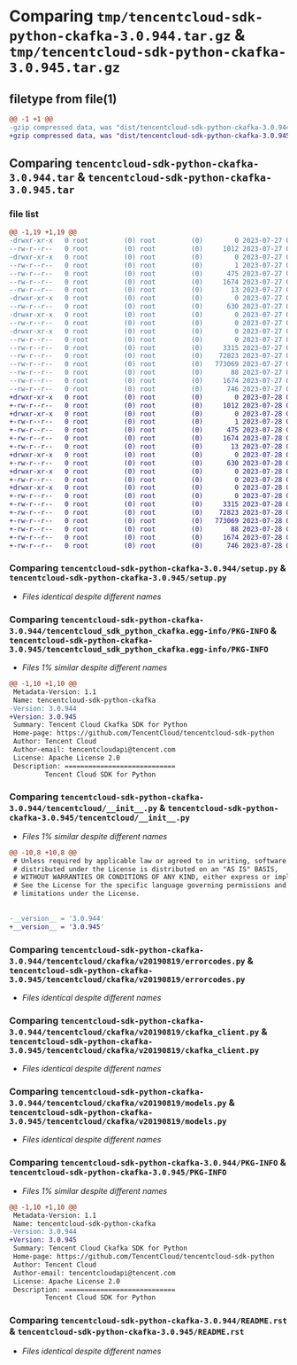 # Comparing `tmp/tencentcloud-sdk-python-ckafka-3.0.944.tar.gz` & `tmp/tencentcloud-sdk-python-ckafka-3.0.945.tar.gz`

## filetype from file(1)

```diff
@@ -1 +1 @@
-gzip compressed data, was "dist/tencentcloud-sdk-python-ckafka-3.0.944.tar", last modified: Thu Jul 27 02:12:01 2023, max compression
+gzip compressed data, was "dist/tencentcloud-sdk-python-ckafka-3.0.945.tar", last modified: Fri Jul 28 00:24:23 2023, max compression
```

## Comparing `tencentcloud-sdk-python-ckafka-3.0.944.tar` & `tencentcloud-sdk-python-ckafka-3.0.945.tar`

### file list

```diff
@@ -1,19 +1,19 @@
-drwxr-xr-x   0 root         (0) root         (0)        0 2023-07-27 02:12:01.000000 tencentcloud-sdk-python-ckafka-3.0.944/
--rw-r--r--   0 root         (0) root         (0)     1012 2023-07-27 02:12:00.000000 tencentcloud-sdk-python-ckafka-3.0.944/setup.py
-drwxr-xr-x   0 root         (0) root         (0)        0 2023-07-27 02:12:01.000000 tencentcloud-sdk-python-ckafka-3.0.944/tencentcloud_sdk_python_ckafka.egg-info/
--rw-r--r--   0 root         (0) root         (0)        1 2023-07-27 02:12:01.000000 tencentcloud-sdk-python-ckafka-3.0.944/tencentcloud_sdk_python_ckafka.egg-info/dependency_links.txt
--rw-r--r--   0 root         (0) root         (0)      475 2023-07-27 02:12:01.000000 tencentcloud-sdk-python-ckafka-3.0.944/tencentcloud_sdk_python_ckafka.egg-info/SOURCES.txt
--rw-r--r--   0 root         (0) root         (0)     1674 2023-07-27 02:12:01.000000 tencentcloud-sdk-python-ckafka-3.0.944/tencentcloud_sdk_python_ckafka.egg-info/PKG-INFO
--rw-r--r--   0 root         (0) root         (0)       13 2023-07-27 02:12:01.000000 tencentcloud-sdk-python-ckafka-3.0.944/tencentcloud_sdk_python_ckafka.egg-info/top_level.txt
-drwxr-xr-x   0 root         (0) root         (0)        0 2023-07-27 02:12:01.000000 tencentcloud-sdk-python-ckafka-3.0.944/tencentcloud/
--rw-r--r--   0 root         (0) root         (0)      630 2023-07-27 02:12:00.000000 tencentcloud-sdk-python-ckafka-3.0.944/tencentcloud/__init__.py
-drwxr-xr-x   0 root         (0) root         (0)        0 2023-07-27 02:12:01.000000 tencentcloud-sdk-python-ckafka-3.0.944/tencentcloud/ckafka/
--rw-r--r--   0 root         (0) root         (0)        0 2023-07-27 02:12:00.000000 tencentcloud-sdk-python-ckafka-3.0.944/tencentcloud/ckafka/__init__.py
-drwxr-xr-x   0 root         (0) root         (0)        0 2023-07-27 02:12:01.000000 tencentcloud-sdk-python-ckafka-3.0.944/tencentcloud/ckafka/v20190819/
--rw-r--r--   0 root         (0) root         (0)        0 2023-07-27 02:12:00.000000 tencentcloud-sdk-python-ckafka-3.0.944/tencentcloud/ckafka/v20190819/__init__.py
--rw-r--r--   0 root         (0) root         (0)     3315 2023-07-27 02:12:00.000000 tencentcloud-sdk-python-ckafka-3.0.944/tencentcloud/ckafka/v20190819/errorcodes.py
--rw-r--r--   0 root         (0) root         (0)    72823 2023-07-27 02:12:00.000000 tencentcloud-sdk-python-ckafka-3.0.944/tencentcloud/ckafka/v20190819/ckafka_client.py
--rw-r--r--   0 root         (0) root         (0)   773069 2023-07-27 02:12:00.000000 tencentcloud-sdk-python-ckafka-3.0.944/tencentcloud/ckafka/v20190819/models.py
--rw-r--r--   0 root         (0) root         (0)       88 2023-07-27 02:12:01.000000 tencentcloud-sdk-python-ckafka-3.0.944/setup.cfg
--rw-r--r--   0 root         (0) root         (0)     1674 2023-07-27 02:12:01.000000 tencentcloud-sdk-python-ckafka-3.0.944/PKG-INFO
--rw-r--r--   0 root         (0) root         (0)      746 2023-07-27 02:12:00.000000 tencentcloud-sdk-python-ckafka-3.0.944/README.rst
+drwxr-xr-x   0 root         (0) root         (0)        0 2023-07-28 00:24:23.000000 tencentcloud-sdk-python-ckafka-3.0.945/
+-rw-r--r--   0 root         (0) root         (0)     1012 2023-07-28 00:24:23.000000 tencentcloud-sdk-python-ckafka-3.0.945/setup.py
+drwxr-xr-x   0 root         (0) root         (0)        0 2023-07-28 00:24:23.000000 tencentcloud-sdk-python-ckafka-3.0.945/tencentcloud_sdk_python_ckafka.egg-info/
+-rw-r--r--   0 root         (0) root         (0)        1 2023-07-28 00:24:23.000000 tencentcloud-sdk-python-ckafka-3.0.945/tencentcloud_sdk_python_ckafka.egg-info/dependency_links.txt
+-rw-r--r--   0 root         (0) root         (0)      475 2023-07-28 00:24:23.000000 tencentcloud-sdk-python-ckafka-3.0.945/tencentcloud_sdk_python_ckafka.egg-info/SOURCES.txt
+-rw-r--r--   0 root         (0) root         (0)     1674 2023-07-28 00:24:23.000000 tencentcloud-sdk-python-ckafka-3.0.945/tencentcloud_sdk_python_ckafka.egg-info/PKG-INFO
+-rw-r--r--   0 root         (0) root         (0)       13 2023-07-28 00:24:23.000000 tencentcloud-sdk-python-ckafka-3.0.945/tencentcloud_sdk_python_ckafka.egg-info/top_level.txt
+drwxr-xr-x   0 root         (0) root         (0)        0 2023-07-28 00:24:23.000000 tencentcloud-sdk-python-ckafka-3.0.945/tencentcloud/
+-rw-r--r--   0 root         (0) root         (0)      630 2023-07-28 00:24:23.000000 tencentcloud-sdk-python-ckafka-3.0.945/tencentcloud/__init__.py
+drwxr-xr-x   0 root         (0) root         (0)        0 2023-07-28 00:24:23.000000 tencentcloud-sdk-python-ckafka-3.0.945/tencentcloud/ckafka/
+-rw-r--r--   0 root         (0) root         (0)        0 2023-07-28 00:24:23.000000 tencentcloud-sdk-python-ckafka-3.0.945/tencentcloud/ckafka/__init__.py
+drwxr-xr-x   0 root         (0) root         (0)        0 2023-07-28 00:24:23.000000 tencentcloud-sdk-python-ckafka-3.0.945/tencentcloud/ckafka/v20190819/
+-rw-r--r--   0 root         (0) root         (0)        0 2023-07-28 00:24:23.000000 tencentcloud-sdk-python-ckafka-3.0.945/tencentcloud/ckafka/v20190819/__init__.py
+-rw-r--r--   0 root         (0) root         (0)     3315 2023-07-28 00:24:23.000000 tencentcloud-sdk-python-ckafka-3.0.945/tencentcloud/ckafka/v20190819/errorcodes.py
+-rw-r--r--   0 root         (0) root         (0)    72823 2023-07-28 00:24:23.000000 tencentcloud-sdk-python-ckafka-3.0.945/tencentcloud/ckafka/v20190819/ckafka_client.py
+-rw-r--r--   0 root         (0) root         (0)   773069 2023-07-28 00:24:23.000000 tencentcloud-sdk-python-ckafka-3.0.945/tencentcloud/ckafka/v20190819/models.py
+-rw-r--r--   0 root         (0) root         (0)       88 2023-07-28 00:24:23.000000 tencentcloud-sdk-python-ckafka-3.0.945/setup.cfg
+-rw-r--r--   0 root         (0) root         (0)     1674 2023-07-28 00:24:23.000000 tencentcloud-sdk-python-ckafka-3.0.945/PKG-INFO
+-rw-r--r--   0 root         (0) root         (0)      746 2023-07-28 00:24:23.000000 tencentcloud-sdk-python-ckafka-3.0.945/README.rst
```

### Comparing `tencentcloud-sdk-python-ckafka-3.0.944/setup.py` & `tencentcloud-sdk-python-ckafka-3.0.945/setup.py`

 * *Files identical despite different names*

### Comparing `tencentcloud-sdk-python-ckafka-3.0.944/tencentcloud_sdk_python_ckafka.egg-info/PKG-INFO` & `tencentcloud-sdk-python-ckafka-3.0.945/tencentcloud_sdk_python_ckafka.egg-info/PKG-INFO`

 * *Files 1% similar despite different names*

```diff
@@ -1,10 +1,10 @@
 Metadata-Version: 1.1
 Name: tencentcloud-sdk-python-ckafka
-Version: 3.0.944
+Version: 3.0.945
 Summary: Tencent Cloud Ckafka SDK for Python
 Home-page: https://github.com/TencentCloud/tencentcloud-sdk-python
 Author: Tencent Cloud
 Author-email: tencentcloudapi@tencent.com
 License: Apache License 2.0
 Description: ============================
         Tencent Cloud SDK for Python
```

### Comparing `tencentcloud-sdk-python-ckafka-3.0.944/tencentcloud/__init__.py` & `tencentcloud-sdk-python-ckafka-3.0.945/tencentcloud/__init__.py`

 * *Files 1% similar despite different names*

```diff
@@ -10,8 +10,8 @@
 # Unless required by applicable law or agreed to in writing, software
 # distributed under the License is distributed on an "AS IS" BASIS,
 # WITHOUT WARRANTIES OR CONDITIONS OF ANY KIND, either express or implied.
 # See the License for the specific language governing permissions and
 # limitations under the License.
 
 
-__version__ = '3.0.944'
+__version__ = '3.0.945'
```

### Comparing `tencentcloud-sdk-python-ckafka-3.0.944/tencentcloud/ckafka/v20190819/errorcodes.py` & `tencentcloud-sdk-python-ckafka-3.0.945/tencentcloud/ckafka/v20190819/errorcodes.py`

 * *Files identical despite different names*

### Comparing `tencentcloud-sdk-python-ckafka-3.0.944/tencentcloud/ckafka/v20190819/ckafka_client.py` & `tencentcloud-sdk-python-ckafka-3.0.945/tencentcloud/ckafka/v20190819/ckafka_client.py`

 * *Files identical despite different names*

### Comparing `tencentcloud-sdk-python-ckafka-3.0.944/tencentcloud/ckafka/v20190819/models.py` & `tencentcloud-sdk-python-ckafka-3.0.945/tencentcloud/ckafka/v20190819/models.py`

 * *Files identical despite different names*

### Comparing `tencentcloud-sdk-python-ckafka-3.0.944/PKG-INFO` & `tencentcloud-sdk-python-ckafka-3.0.945/PKG-INFO`

 * *Files 1% similar despite different names*

```diff
@@ -1,10 +1,10 @@
 Metadata-Version: 1.1
 Name: tencentcloud-sdk-python-ckafka
-Version: 3.0.944
+Version: 3.0.945
 Summary: Tencent Cloud Ckafka SDK for Python
 Home-page: https://github.com/TencentCloud/tencentcloud-sdk-python
 Author: Tencent Cloud
 Author-email: tencentcloudapi@tencent.com
 License: Apache License 2.0
 Description: ============================
         Tencent Cloud SDK for Python
```

### Comparing `tencentcloud-sdk-python-ckafka-3.0.944/README.rst` & `tencentcloud-sdk-python-ckafka-3.0.945/README.rst`

 * *Files identical despite different names*

